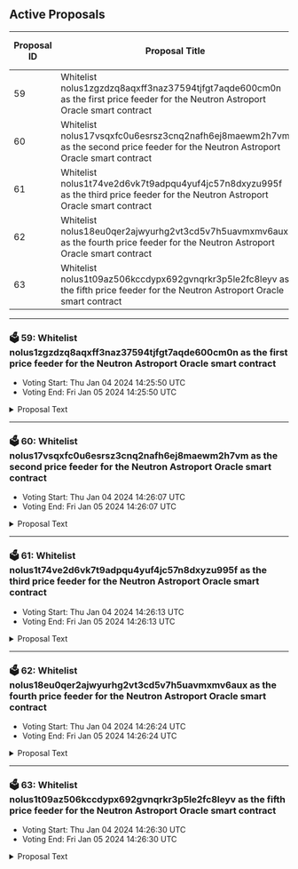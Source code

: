 ## Active Proposals

| Proposal ID | Proposal Title | Voting End Time | VOTED |
|-------------|----------------|-----------------|-------|
| 59 | Whitelist nolus1zgzdzq8aqxff3naz37594tjfgt7aqde600cm0n as the first price feeder for the Neutron Astroport Oracle smart contract | Fri Jan 05 2024 14:25:50 UTC | ⏳ NOT VOTED |
| 60 | Whitelist nolus17vsqxfc0u6esrsz3cnq2nafh6ej8maewm2h7vm as the second price feeder for the Neutron Astroport Oracle smart contract | Fri Jan 05 2024 14:26:07 UTC | ⏳ NOT VOTED |
| 61 | Whitelist nolus1t74ve2d6vk7t9adpqu4yuf4jc57n8dxyzu995f as the third price feeder for the Neutron Astroport Oracle smart contract | Fri Jan 05 2024 14:26:13 UTC | ⏳ NOT VOTED |
| 62 | Whitelist nolus18eu0qer2ajwyurhg2vt3cd5v7h5uavmxmv6aux as the fourth price feeder for the Neutron Astroport Oracle smart contract | Fri Jan 05 2024 14:26:24 UTC | ⏳ NOT VOTED |
| 63 | Whitelist nolus1t09az506kccdypx692gvnqrkr3p5le2fc8leyv as the fifth price feeder for the Neutron Astroport Oracle smart contract | Fri Jan 05 2024 14:26:30 UTC | ⏳ NOT VOTED |

---

### 🗳 59: Whitelist nolus1zgzdzq8aqxff3naz37594tjfgt7aqde600cm0n as the first price feeder for the Neutron Astroport Oracle smart contract
- Voting Start: Thu Jan 04 2024 14:25:50 UTC
- Voting End: Fri Jan 05 2024 14:25:50 UTC

<details>
<summary>Proposal Text</summary>
 
# Whitelist nolus1zgzdzq8aqxff3naz37594tjfgt7aqde600cm0n as the first price feeder for the Neutron Astroport Oracle smart contractnn## SummarynOracle market data price feeders are an essential part of the Nolus core architecture which uses its own Oracle system. Each price feeding service is an independent lightweight off-chain component that retrieves prices from configured price providers for a set of denomination pairs. With the latest Astroport integration on Neutron, there are now two providers from which the Oracle system of Nolus can retrieve prices - Osmosis and Neutron. The price feeders utilize a variant of the Exponential Moving Average (EMA) algorithm for the price calculation of any given cryptocurrency pair. Through the use of this algorithm, one can put additional weights on more recently observed prices for a given period. To read more about the role of the price feeders in Nolus, have a look at the [documentation](https://hub.nolus.io/en_US/technical-documentation/oracles-alarms).nnBy voting YES on this proposal, you agree to whitelist the first price feeder for the Astroport Oracle smart contract. Each service is located in a different geolocation and is configured to push a price every 60 seconds.nn## Source codenEach price feeding service is built from the [oracle-price-feeder](https://github.com/nolus-protocol/oracle-price-feeder) repository. You can find the configuration for a feeder running on mainnet [here](https://github.com/nolus-protocol/oracle-price-feeder/blob/main/configurations/market-data-feeder.main.toml).
</details>

---

### 🗳 60: Whitelist nolus17vsqxfc0u6esrsz3cnq2nafh6ej8maewm2h7vm as the second price feeder for the Neutron Astroport Oracle smart contract
- Voting Start: Thu Jan 04 2024 14:26:07 UTC
- Voting End: Fri Jan 05 2024 14:26:07 UTC

<details>
<summary>Proposal Text</summary>
 
# Whitelist nolus17vsqxfc0u6esrsz3cnq2nafh6ej8maewm2h7vm as the second price feeder for the Neutron Astroport Oracle smart contractnn## SummarynOracle market data price feeders are an essential part of the Nolus core architecture which uses its own Oracle system. Each price feeding service is an independent lightweight off-chain component that retrieves prices from configured price providers for a set of denomination pairs. With the latest Astroport integration on Neutron, there are now two providers from which the Oracle system of Nolus can retrieve prices - Osmosis and Neutron. The price feeders utilize a variant of the Exponential Moving Average (EMA) algorithm for the price calculation of any given cryptocurrency pair. Through the use of this algorithm, one can put additional weights on more recently observed prices for a given period. To read more about the role of the price feeders in Nolus, have a look at the [documentation](https://hub.nolus.io/en_US/technical-documentation/oracles-alarms).nnBy voting YES on this proposal, you agree to whitelist the second price feeder for the Astroport Oracle smart contract. Each service is located in a different geolocation and is configured to push a price every 60 seconds.nn## Source codenEach price feeding service is built from the [oracle-price-feeder](https://github.com/nolus-protocol/oracle-price-feeder) repository. You can find the configuration for a feeder running on mainnet [here](https://github.com/nolus-protocol/oracle-price-feeder/blob/main/configurations/market-data-feeder.main.toml).
</details>

---

### 🗳 61: Whitelist nolus1t74ve2d6vk7t9adpqu4yuf4jc57n8dxyzu995f as the third price feeder for the Neutron Astroport Oracle smart contract
- Voting Start: Thu Jan 04 2024 14:26:13 UTC
- Voting End: Fri Jan 05 2024 14:26:13 UTC

<details>
<summary>Proposal Text</summary>
 
# Whitelist nolus1t74ve2d6vk7t9adpqu4yuf4jc57n8dxyzu995f as the third price feeder for the Neutron Astroport Oracle smart contractnn## SummarynOracle market data price feeders are an essential part of the Nolus core architecture which uses its own Oracle system. Each price feeding service is an independent lightweight off-chain component that retrieves prices from configured price providers for a set of denomination pairs. With the latest Astroport integration on Neutron, there are now two providers from which the Oracle system of Nolus can retrieve prices - Osmosis and Neutron. The price feeders utilize a variant of the Exponential Moving Average (EMA) algorithm for the price calculation of any given cryptocurrency pair. Through the use of this algorithm, one can put additional weights on more recently observed prices for a given period. To read more about the role of the price feeders in Nolus, have a look at the [documentation](https://hub.nolus.io/en_US/technical-documentation/oracles-alarms).nnBy voting YES on this proposal, you agree to whitelist the third price feeder for the Astroport Oracle smart contract. Each service is located in a different geolocation and is configured to push a price every 60 seconds.nn## Source codenEach price feeding service is built from the [oracle-price-feeder](https://github.com/nolus-protocol/oracle-price-feeder) repository. You can find the configuration for a feeder running on mainnet [here](https://github.com/nolus-protocol/oracle-price-feeder/blob/main/configurations/market-data-feeder.main.toml).
</details>

---

### 🗳 62: Whitelist nolus18eu0qer2ajwyurhg2vt3cd5v7h5uavmxmv6aux as the fourth price feeder for the Neutron Astroport Oracle smart contract
- Voting Start: Thu Jan 04 2024 14:26:24 UTC
- Voting End: Fri Jan 05 2024 14:26:24 UTC

<details>
<summary>Proposal Text</summary>
 
# Whitelist nolus18eu0qer2ajwyurhg2vt3cd5v7h5uavmxmv6aux as the fourth price feeder for the Neutron Astroport Oracle smart contractnn## SummarynOracle market data price feeders are an essential part of the Nolus core architecture which uses its own Oracle system. Each price feeding service is an independent lightweight off-chain component that retrieves prices from configured price providers for a set of denomination pairs. With the latest Astroport integration on Neutron, there are now two providers from which the Oracle system of Nolus can retrieve prices - Osmosis and Neutron. The price feeders utilize a variant of the Exponential Moving Average (EMA) algorithm for the price calculation of any given cryptocurrency pair. Through the use of this algorithm, one can put additional weights on more recently observed prices for a given period. To read more about the role of the price feeders in Nolus, have a look at the [documentation](https://hub.nolus.io/en_US/technical-documentation/oracles-alarms).nnBy voting YES on this proposal, you agree to whitelist the fourth price feeder for the Astroport Oracle smart contract. Each service is located in a different geolocation and is configured to push a price every 60 seconds.nn## Source codenEach price feeding service is built from the [oracle-price-feeder](https://github.com/nolus-protocol/oracle-price-feeder) repository. You can find the configuration for a feeder running on mainnet [here](https://github.com/nolus-protocol/oracle-price-feeder/blob/main/configurations/market-data-feeder.main.toml).
</details>

---

### 🗳 63: Whitelist nolus1t09az506kccdypx692gvnqrkr3p5le2fc8leyv as the fifth price feeder for the Neutron Astroport Oracle smart contract
- Voting Start: Thu Jan 04 2024 14:26:30 UTC
- Voting End: Fri Jan 05 2024 14:26:30 UTC

<details>
<summary>Proposal Text</summary>
 
# Whitelist nolus1t09az506kccdypx692gvnqrkr3p5le2fc8leyv as the fifth price feeder for the Neutron Astroport Oracle smart contractnn## SummarynOracle market data price feeders are an essential part of the Nolus core architecture which uses its own Oracle system. Each price feeding service is an independent lightweight off-chain component that retrieves prices from configured price providers for a set of denomination pairs. With the latest Astroport integration on Neutron, there are now two providers from which the Oracle system of Nolus can retrieve prices - Osmosis and Neutron. The price feeders utilize a variant of the Exponential Moving Average (EMA) algorithm for the price calculation of any given cryptocurrency pair. Through the use of this algorithm, one can put additional weights on more recently observed prices for a given period. To read more about the role of the price feeders in Nolus, have a look at the [documentation](https://hub.nolus.io/en_US/technical-documentation/oracles-alarms).nnBy voting YES on this proposal, you agree to whitelist the fifth price feeder for the Astroport Oracle smart contract. Each service is located in a different geolocation and is configured to push a price every 60 seconds.nn## Source codenEach price feeding service is built from the [oracle-price-feeder](https://github.com/nolus-protocol/oracle-price-feeder) repository. You can find the configuration for a feeder running on mainnet [here](https://github.com/nolus-protocol/oracle-price-feeder/blob/main/configurations/market-data-feeder.main.toml).
</details>
